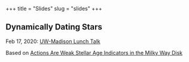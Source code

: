 +++
title = "Slides"
slug = "slides"
+++

## Dynamically Dating Stars 
Feb 17, 2020: [UW-Madison Lunch Talk][1]

Based on [Actions Are Weak Stellar Age Indicators in the Milky Way Disk][2]

[1]:    https://drive.google.com/drive/folders/1lpNMTpR7OOjsIKUS5T8h-el6BDCyp7ix
[2]:    https://arxiv.org/abs/1807.05986

